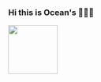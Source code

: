 ### Hi this is Ocean's 🌊🌊🌊

<img src="https://your-image-url.type](https://github.com/tranghane/tranghane/blob/main/1_kUaj2XZF0R75duI7Lskt2w.gif)" width="100" height="100">
